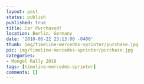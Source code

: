 ```yaml
---
layout: post
status: publish
published: true
title: Car Purchased!
location: Berlin, Germany
date: '2010-06-22 23:13:00 -0400'
thumb: img/timeline-mercedes-sprinter/purchase.jpg
pic: img/timeline-mercedes-sprinter/purchase.jpg
categories:
- Mongol Rally 2010
tags: [timeline-mercedes-sprinter]
comments: []
---
```


